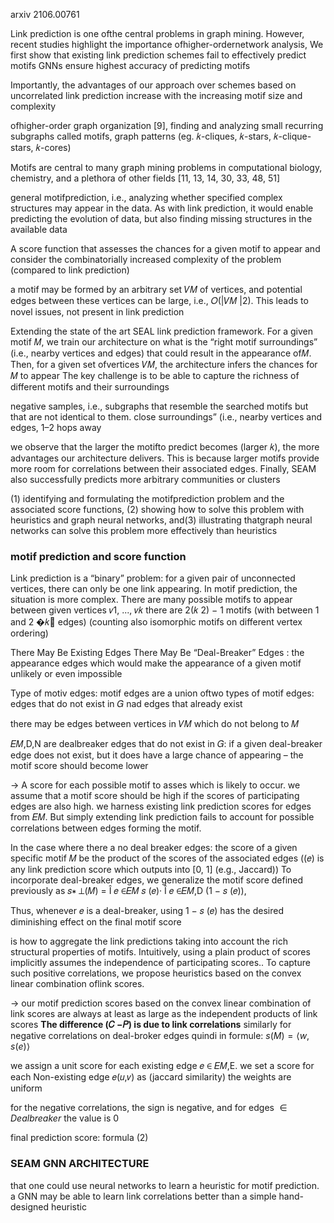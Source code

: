 arxiv  2106.00761

Link prediction is one ofthe central problems in graph mining. However, recent studies highlight the importance ofhigher-ordernetwork analysis,
We first show that existing link prediction schemes fail to effectively predict motifs
GNNs ensure highest accuracy of predicting motifs

Importantly, the advantages of our approach over schemes based on uncorrelated link prediction increase with the increasing motif size and complexity

ofhigher-order graph organization [9], finding and analyzing small recurring subgraphs called motifs, graph patterns (eg. 𝑘-cliques, 𝑘-stars, 𝑘-clique-stars, 𝑘-cores)

Motifs are central to many graph mining problems in computational biology, chemistry, and a plethora of other fields [11, 13, 14, 30, 33, 48, 51]

general motifprediction, i.e., analyzing whether specified complex structures may appear in the data. As with link prediction, it would enable predicting the evolution of data, but also finding missing structures in the available data

A score function that assesses the chances for a given motif to appear and consider the combinatorially increased complexity of the problem (compared to link prediction)

a motif may be formed by an arbitrary set 𝑉𝑀 of vertices, and potential edges between these vertices can be large, i.e., 𝑂(|𝑉𝑀 |2).
This leads to novel issues, not present in link prediction

Extending the state of the art SEAL link prediction framework.
For a given motif 𝑀, we train our architecture on what is the “right motif surroundings” (i.e., nearby vertices and edges) that could result in the appearance of𝑀. Then, for a given set ofvertices 𝑉𝑀, the architecture infers the chances for 𝑀 to appear
The key challenge is to be able to capture the richness of different motifs and their surroundings

negative samples, i.e., subgraphs that resemble the searched motifs but that are not identical to them.  close surroundings” (i.e., nearby vertices and edges, 1–2 hops away

we observe that the larger the motifto predict becomes (larger 𝑘), the more advantages our architecture delivers. This is because larger motifs provide more room for correlations between their associated edges.  Finally, SEAM also successfully predicts more arbitrary communities or clusters 

(1) identifying and formulating the motifprediction problem and the associated score functions, (2) showing how to solve this problem with heuristics and graph neural networks, and(3) illustrating thatgraph neural networks can solve this problem more effectively than heuristics



### motif prediction and score function

Link prediction is a “binary” problem: for a given pair of unconnected vertices, there can only be one link appearing. In motif prediction, the situation is more complex. There are many possible motifs to appear between given vertices 𝑣1, ..., 𝑣𝑘
there are 2(𝑘 2) − 1 motifs (with between 1 and 2 �𝑘 edges) (counting also isomorphic motifs on different vertex ordering)

There May Be Existing Edges
There May Be “Deal-Breaker” Edges :  the appearance edges which would make the appearance of a given motif unlikely or even impossible

Type of motiv edges:  motif edges are a union oftwo types of motif edges: edges that do not exist in 𝐺 nad edges that already exist

there may be edges between vertices in 𝑉𝑀 which do not belong to 𝑀

𝐸𝑀,D,N are dealbreaker edges that do not exist in 𝐺: if a given deal-breaker edge does not exist, but it does have a large chance of appearing – the motif score should become lower

-> A score for each possible motif to asses which is likely to occur.  we assume that a motif score should be high if the scores of participating edges are also high. we harness existing link prediction scores for edges from 𝐸𝑀.
But simply extending link prediction fails to account for possible correlations between edges forming the motif.

In the case where there a no deal breaker edges:  the score
of a given specific motif 𝑀 be the product of the scores of the associated edges ((𝑒) is any link prediction score which outputs into [0, 1] (e.g., Jaccard)) 
To incorporate deal-breaker edges, we generalize the motif score defined previously as 𝑠∗
⊥(𝑀) = Î 𝑒 ∈𝐸𝑀 𝑠 (𝑒)· Î 𝑒 ∈𝐸𝑀,D (1 − 𝑠 (𝑒)),

Thus, whenever 𝑒 is a deal-breaker, using 1 − 𝑠 (𝑒) has the desired diminishing effect on the final motif score

is how to aggregate the link predictions taking into account the rich structural properties of motifs. Intuitively, using a plain product of scores implicitly assumes the independence of participating scores.. 
To capture such positive correlations, we propose heuristics based on the convex linear combination oflink scores.

-> our motif prediction scores based on the convex linear combination of link scores are always at least as large as the independent products of link scores
 **The difference (𝐶 −𝑃) is due to link correlations**
 similarly for negative correlations on deal-broker edges
 quindi in formule: $s(M) = \langle w,s(e)\rangle$    

we assign a unit score for each existing edge 𝑒 ∈ 𝐸𝑀,E.
we set a score for each Non-existing edge 𝑒(𝑢,𝑣) as (jaccard similarity)
the weights are uniform

for the negative correlations, the sign is negative, and for edges $\in Deal breaker$ the value is $0$ 

final prediction score: formula (2)


### SEAM GNN ARCHITECTURE
that one could use neural networks to learn a heuristic for motif prediction.
a GNN may be able to learn link correlations better than a simple hand-designed heuristic

